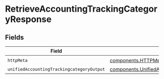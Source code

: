 # RetrieveAccountingTrackingCategoryResponse


## Fields

| Field                                                                                                                    | Type                                                                                                                     | Required                                                                                                                 | Description                                                                                                              |
| ------------------------------------------------------------------------------------------------------------------------ | ------------------------------------------------------------------------------------------------------------------------ | ------------------------------------------------------------------------------------------------------------------------ | ------------------------------------------------------------------------------------------------------------------------ |
| `httpMeta`                                                                                                               | [components.HTTPMetadata](../../models/components/httpmetadata.md)                                                       | :heavy_check_mark:                                                                                                       | N/A                                                                                                                      |
| `unifiedAccountingTrackingcategoryOutput`                                                                                | [components.UnifiedAccountingTrackingcategoryOutput](../../models/components/unifiedaccountingtrackingcategoryoutput.md) | :heavy_minus_sign:                                                                                                       | N/A                                                                                                                      |